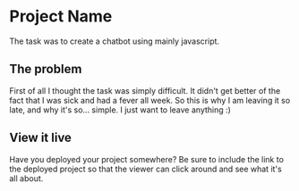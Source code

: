 # Project Name

The task was to create a chatbot using mainly javascript.

## The problem

First of all I thought the task was simply difficult. It didn't get better of the fact that I was sick and had a fever all week. So this is why I am leaving it so late, and why it's so... simple. I just want to leave anything :)

## View it live

Have you deployed your project somewhere? Be sure to include the link to the deployed project so that the viewer can click around and see what it's all about.
